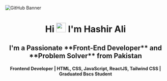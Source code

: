 ![GitHub Banner](https://github.com/Hashuudev/Hashuudev/assets/94761963/c81a95df-f5c7-4b1b-832e-0924bcde7014)

<h1 align="center">Hi <img src="https://blog.joypixels.com/content/images/2019/06/waving_hand_sign_1024.gif" width="30px"> I'm <b>Hashir Ali</b></h1>

<h2 align="center"><b>I'm a Passionate **Front-End Developer** and **Problem Solver** from Pakistan</b></h2>

<h4 align="center"><b>Frontend Developer | HTML, CSS, JavaScript, ReactJS, Tailwind CSS | Graduated Bscs Student</b></h4>
